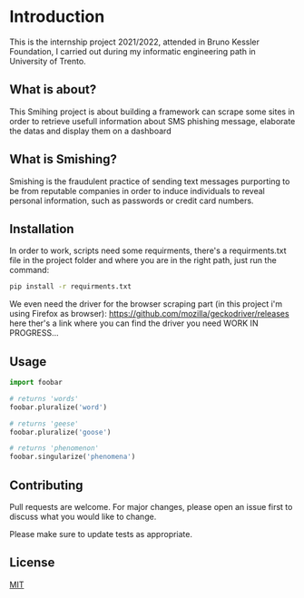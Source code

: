 # Introduction
This is the internship project 2021/2022, attended in Bruno Kessler Foundation, I carried out during my informatic engineering path in University of Trento.

## What is about?
This Smihing project is about building a framework can scrape some sites in order to retrieve usefull information about SMS phishing message, elaborate the datas and display them on a dashboard

## What is Smishing?
Smishing is the fraudulent practice of sending text messages purporting to be from reputable companies in order to induce individuals to reveal personal information, such as passwords or credit card numbers.
## Installation
In order to work, scripts need some requirments, there's a requirments.txt file in the project folder and where you are in the right path, just run the command:

```bash
pip install -r requirments.txt
```

We even need the driver for the browser scraping part (in this project i'm using Firefox as browser): https://github.com/mozilla/geckodriver/releases  here ther's a link where you can find the driver you need WORK IN PROGRESS...

## Usage

```python
import foobar

# returns 'words'
foobar.pluralize('word')

# returns 'geese'
foobar.pluralize('goose')

# returns 'phenomenon'
foobar.singularize('phenomena')
```

## Contributing
Pull requests are welcome. For major changes, please open an issue first to discuss what you would like to change.

Please make sure to update tests as appropriate.

## License
[MIT](https://choosealicense.com/licenses/mit/)
